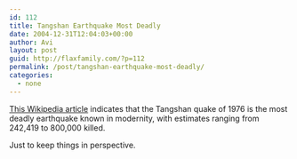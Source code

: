 ```yaml
---
id: 112
title: Tangshan Earthquake Most Deadly
date: 2004-12-31T12:04:03+00:00
author: Avi
layout: post
guid: http://flaxfamily.com/?p=112
permalink: /post/tangshan-earthquake-most-deadly/
categories:
  - none
---
```

[This Wikipedia article](http://en.wikipedia.org/wiki/Tangshan_earthquake) indicates that the Tangshan quake of 1976 is the most deadly earthquake known in modernity, with estimates ranging from 242,419 to 800,000 killed.

Just to keep things in perspective.